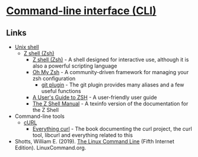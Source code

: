 # [Command-line interface (CLI)](https://en.wikipedia.org/wiki/Command-line_interface)

## Links

- [Unix shell](https://en.wikipedia.org/wiki/Unix_shell)
  - [Z shell (Zsh)](https://en.wikipedia.org/wiki/Z_shell)
    - [Z shell (Zsh)](https://www.zsh.org/) - A shell designed for interactive use, although it is also a powerful scripting language
    - [Oh My Zsh](https://github.com/ohmyzsh/ohmyzsh) - A community-driven framework for managing your zsh configuration
      - [git plugin](https://github.com/ohmyzsh/ohmyzsh/tree/master/plugins/git) - The git plugin provides many aliases and a few useful functions
    - [A User's Guide to ZSH](http://zsh.sourceforge.net/Guide/) - A user-friendly user guide
    - [The Z Shell Manual](http://zsh.sourceforge.net/Doc/) - A texinfo version of the documentation for the Z Shell
- Command-line tools
  - [cURL](https://en.wikipedia.org/wiki/CURL)
    - [Everything curl](https://curl.haxx.se/book.html) - The book documenting the curl project, the curl tool, libcurl and everything related to this
- Shotts, William E. (2019). [The Linux Command Line](http://linuxcommand.org/tlcl.php) (Fifth Internet Edition). LinuxCommand.org.
